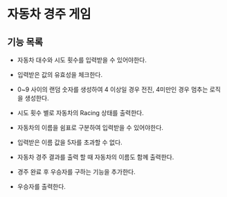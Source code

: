 # 자동차 경주 게임

## 기능 목록
* 자동차 대수와 시도 횟수를 입력받을 수 있어야한다.
* 입력받은 값의 유효성을 체크한다.
* 0~9 사이의 랜덤 숫자를 생성하여 4 이상일 경우 전진, 4미만인 경우 멈추는 로직을 생성한다.
* 시도 횟수 별로 자동차의 Racing 상태를 출력한다.

* 자동차의 이름을 쉼표로 구분하여 입력받을 수 있어야한다.
* 입력받은 이름 값을 5자를 초과할 수 없다.
* 자동차 경주 결과를 출력 할 때 자동차의 이름도 함께 출력한다.
* 경주 완료 후 우승자를 구하는 기능을 추가한다.
* 우승자를 출력한다.
